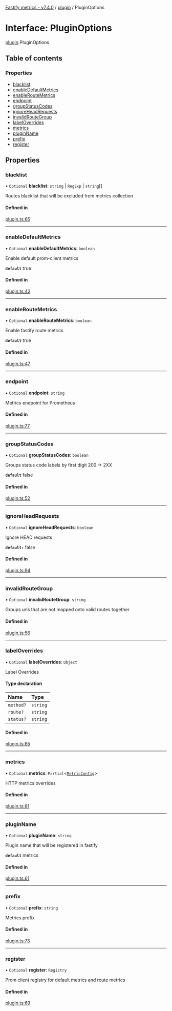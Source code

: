 [Fastify metrics - v7.4.0](../README.md) / [plugin](../modules/plugin.md) / PluginOptions

# Interface: PluginOptions

[plugin](../modules/plugin.md).PluginOptions

## Table of contents

### Properties

- [blacklist](plugin.PluginOptions.md#blacklist)
- [enableDefaultMetrics](plugin.PluginOptions.md#enabledefaultmetrics)
- [enableRouteMetrics](plugin.PluginOptions.md#enableroutemetrics)
- [endpoint](plugin.PluginOptions.md#endpoint)
- [groupStatusCodes](plugin.PluginOptions.md#groupstatuscodes)
- [ignoreHeadRequests](plugin.PluginOptions.md#ignoreheadrequests)
- [invalidRouteGroup](plugin.PluginOptions.md#invalidroutegroup)
- [labelOverrides](plugin.PluginOptions.md#labeloverrides)
- [metrics](plugin.PluginOptions.md#metrics)
- [pluginName](plugin.PluginOptions.md#pluginname)
- [prefix](plugin.PluginOptions.md#prefix)
- [register](plugin.PluginOptions.md#register)

## Properties

### blacklist

• `Optional` **blacklist**: `string` \| `RegExp` \| `string`[]

Routes blacklist that will be excluded from metrics collection

#### Defined in

[plugin.ts:65](https://github.com/SkeLLLa/fastify-metrics/blob/409f574/src/plugin.ts#L65)

---

### enableDefaultMetrics

• `Optional` **enableDefaultMetrics**: `boolean`

Enable default prom-client metrics

**`default`** true

#### Defined in

[plugin.ts:42](https://github.com/SkeLLLa/fastify-metrics/blob/409f574/src/plugin.ts#L42)

---

### enableRouteMetrics

• `Optional` **enableRouteMetrics**: `boolean`

Enable fastify route metrics

**`default`** true

#### Defined in

[plugin.ts:47](https://github.com/SkeLLLa/fastify-metrics/blob/409f574/src/plugin.ts#L47)

---

### endpoint

• `Optional` **endpoint**: `string`

Metrics endpoint for Prometheus

#### Defined in

[plugin.ts:77](https://github.com/SkeLLLa/fastify-metrics/blob/409f574/src/plugin.ts#L77)

---

### groupStatusCodes

• `Optional` **groupStatusCodes**: `boolean`

Groups status code labels by first digit 200 -> 2XX

**`default`** false

#### Defined in

[plugin.ts:52](https://github.com/SkeLLLa/fastify-metrics/blob/409f574/src/plugin.ts#L52)

---

### ignoreHeadRequests

• `Optional` **ignoreHeadRequests**: `boolean`

Ignore HEAD requests

**`default:`** false

#### Defined in

[plugin.ts:94](https://github.com/SkeLLLa/fastify-metrics/blob/409f574/src/plugin.ts#L94)

---

### invalidRouteGroup

• `Optional` **invalidRouteGroup**: `string`

Groups urls that are not mapped onto valid routes together

#### Defined in

[plugin.ts:56](https://github.com/SkeLLLa/fastify-metrics/blob/409f574/src/plugin.ts#L56)

---

### labelOverrides

• `Optional` **labelOverrides**: `Object`

Label Overrides

#### Type declaration

| Name      | Type     |
| :-------- | :------- |
| `method?` | `string` |
| `route?`  | `string` |
| `status?` | `string` |

#### Defined in

[plugin.ts:85](https://github.com/SkeLLLa/fastify-metrics/blob/409f574/src/plugin.ts#L85)

---

### metrics

• `Optional` **metrics**: `Partial`<[`MetricConfig`](plugin.MetricConfig.md)\>

HTTP metrics overrides

#### Defined in

[plugin.ts:81](https://github.com/SkeLLLa/fastify-metrics/blob/409f574/src/plugin.ts#L81)

---

### pluginName

• `Optional` **pluginName**: `string`

Plugin name that will be registered in fastify

**`default`** metrics

#### Defined in

[plugin.ts:61](https://github.com/SkeLLLa/fastify-metrics/blob/409f574/src/plugin.ts#L61)

---

### prefix

• `Optional` **prefix**: `string`

Metrics prefix

#### Defined in

[plugin.ts:73](https://github.com/SkeLLLa/fastify-metrics/blob/409f574/src/plugin.ts#L73)

---

### register

• `Optional` **register**: `Registry`

Prom client registry for default metrics and route metrics

#### Defined in

[plugin.ts:69](https://github.com/SkeLLLa/fastify-metrics/blob/409f574/src/plugin.ts#L69)
